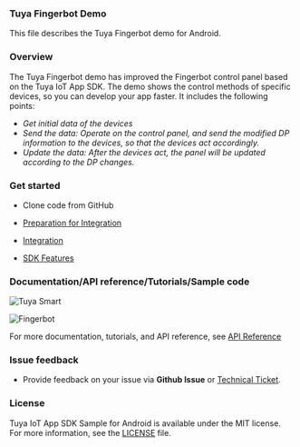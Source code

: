 ### Tuya Fingerbot Demo

This file describes the Tuya Fingerbot demo for Android.

### Overview

The Tuya Fingerbot demo has improved the Fingerbot control panel based on the Tuya IoT App SDK. The demo shows the control methods of specific devices, so you can develop your app faster. It includes the following points:

- *Get initial data of the devices*
- *Send the data: Operate on the control panel, and send the modified DP information to the devices, so that the devices act accordingly.*
- *Update the data: After the devices act, the panel will be updated according to the DP changes.*

### Get started

- Clone code from GitHub

- [Preparation for Integration](https://developer.tuya.com/en/docs/app-development/android-app-sdk/preparation?id=Ka7mqlxh7vgi9)

- [Integration](https://developer.tuya.com/en/docs/app-development/android-app-sdk/integration/integrated?id=Ka69nt96cw0uj)

- [SDK Features](https://developer.tuya.com/en/docs/app-development/android-app-sdk/featureoverview?id=Ka69nt97vtsfu)

### Documentation/API reference/Tutorials/Sample code

![Tuya Smart](https://images.tuyacn.com/app/tonghui/sample/finger/4.png)

![Fingerbot](https://images.tuyacn.com/app/tonghui/sample/finger/1.jpg)

For more documentation, tutorials, and API reference, see [API Reference](https://tuyainc.github.io/tuya-home-android-sdk-api-reference/index.html)

### Issue feedback

- Provide feedback on your issue via **Github Issue** or [Technical Ticket](https://service.console.tuya.com).

### License

Tuya IoT App SDK Sample for Android is available under the MIT license. For more information, see the [LICENSE](https://registry.code.tuya-inc.top/TuyaAppDeveloper/sample/android-sample-template-java/blob/master/LICENSE) file.
